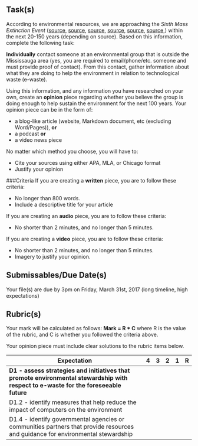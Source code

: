 
Task(s)
-------

According to environmental resources, we are approaching the _Sixth Mass Extinction Event_ ([source][1], [source][2], [source][3], [source][4], [source][5], [source][6],) within the next 20-150 years (depending on source). Based on this information, complete the following task:

__Individually__ contact someone at an environmental group that is outside the Mississauga area (yes, you are required to email/phone/etc. someone and must provide proof of contact).  From this contact, gather information about what they are doing to help the environment in relation to technological waste (e-waste).

Using this information, and any information you have researched on your own, create an __opinion__ piece regarding whether you believe the group is doing enough to help sustain the environment for the next 100 years.  Your opinion piece can be in the form of:

* a blog-like article (website, Markdown document, etc (excluding Word/Pages)), __or__
* a podcast __or__
* a video news piece

No matter which method you choose, you will have to:

* Cite your sources using either APA, MLA, or Chicago format
* Justify your opinion


###Criteria
If you are creating a __written__ piece, you are to follow these criteria:

* No longer than 800 words.
* Include a descriptive title for your article

If you are creating an __audio__ piece, you are to follow these criteria:

* No shorter than 2 minutes, and no longer than 5 minutes.

If you are creating a __video__ piece, you are to follow these criteria:

* No shorter than 2 minutes, and no longer than 5 minutes.
* Imagery to justify your opinion. 



Submissables/Due Date(s)
------------------
Your file(s) are due by 3pm on Friday, March 31st, 2017 (long timeline, high expectations)


Rubric(s)
------------------

Your mark will be calculated as follows: __Mark = R * C__ where R is the value of the rubric, and C is whether you followed the criteria above. 

Your opinion piece must include clear solutions to the rubric items below.

| Expectation                              | 4    | 3    | 2    | 1    | R    |
| ---------------------------------------- | ---- | ---- | ---- | ---- | ---- |
| **D1 - assess strategies and initiatives that promote environmental stewardship with respect to e-waste for the foreseeable future** |      |      |      |      |      |
| D1.2 - identify measures that help reduce the impact of computers on the environment |      |      |      |      |      |
| D1.4 - identify governmental agencies or communities partners that provide resources and guidance for environmental stewardship |      |      |      |      |      |

[1]: http://time.com/3035872/sixth-great-extinction/	"Time.com - Sixth Great Extinction"
[2]: https://www.theguardian.com/environment/radical-conservation/2015/oct/20/the-four-horsemen-of-the-sixth-mass-extinction	"The Guardian - 4 Horseman"
[3]: https://www.msn.com/en-au/news/world/what-the-%E2%80%98sixth-extinction%E2%80%99-will-look-like-in-the-oceans-the-largest-species-die-off-first/ar-BBwaQh0?li=AAgfYrC	"MSN - Ocean Extinction"
[4]: http://www.msn.com/en-gb/news/world/earth-faces-sixth-%E2%80%98great-extinction%E2%80%99-with-41percent-of-amphibians-set-to-go-the-way-of-the-dodo/ar-BBgMjJ9	"MSN - 41% of Amphibians"
[5]: http://www.cnn.com/2016/10/27/opinions/sutter-wwf-sixth-extinction/index.html	"WWF - Sixth Extinction"
[6]: http://www.natureworldnews.com/articles/15921/20150802/without-doubt-sixth-mass-extinction-event-occurring.htm	"Nature World News - Sixth Mass Extinction Event"
